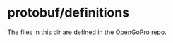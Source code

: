 # protobuf/definitions

The files in this dir are defined in the [OpenGoPro repo](https://github.com/gopro/OpenGoPro/tree/main/protobuf).